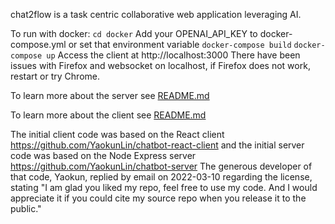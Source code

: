 chat2flow is a task centric collaborative web application leveraging AI.

To run with docker:
`cd docker`
Add your OPENAI_API_KEY to docker-compose.yml or set that environment variable
`docker-compose build`
`docker-compose up`
Access the client at http://localhost:3000 
There have been issues with Firefox and websocket on localhost, if Firefox does not work, restart or try Chrome.

To learn more about the server see [README.md](server/README.md)

To learn more about the client see [README.md](client/README.md)

The initial client code was based on the React client https://github.com/YaokunLin/chatbot-react-client and the initial server code was based on the Node Express server https://github.com/YaokunLin/chatbot-server The generous developer of that code, Yaokun, replied by email on 2022-03-10 regarding the license, stating "I am glad you liked my repo, feel free to use my code. And I would appreciate it if you could cite my source repo when you release it to the public."
